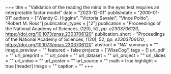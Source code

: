 +++
title = "Validation of the reading the mind in the eyes test requires an interpretable factor model"
date = "2023-12-01"
publishdate = "2000-01-01"
authors = ["Wendy C. Higgins", "Victoria Savalei", "Vince Polito", "Robert M. Ross"]
publication_types = ["2"]
publication = "Proceedings of the National Academy of Sciences, (120), 52, _pp. e2303706120_, https://doi.org/10.1073/pnas.2303706120"
publication_short = "Proceedings of the National Academy of Sciences, (120), 52, _pp. e2303706120_, https://doi.org/10.1073/pnas.2303706120"
abstract = "NA"
summary = ""
image_preview = ""
featured = false
projects = ['WiseCog']
tags = []
url_pdf = ""
url_preprint = ""
url_code = ""
url_dataset = ""
url_project = ""
url_slides = ""
url_video = ""
url_poster = ""
url_source = ""
math = true
highlight = true
[header]
image = ""
caption = ""
+++
